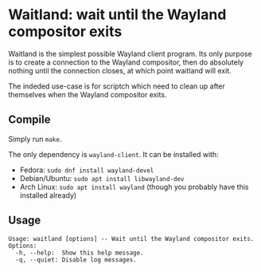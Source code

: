 # Waitland: wait until the Wayland compositor exits

Waitland is the simplest possible Wayland client program.
Its only purpose is to create a connection to the Wayland compositor,
then do absolutely nothing until the connection closes,
at which point waitland will exit.

The indeded use-case is for scriptch which need to clean up after themselves
when the Wayland compositor exits.

## Compile

Simply run `make`.

The only dependency is `wayland-client`. It can be installed with:

* Fedora: `sudo dnf install wayland-devel`
* Debian/Ubuntu: `sudo apt install libwayland-dev`
* Arch Linux: `sudo apt install wayland` (though you probably have this installed already)

## Usage

```
Usage: waitland [options] -- Wait until the Wayland compositor exits.
Options:
  -h, --help:  Show this help message.
  -q, --quiet: Disable log messages.
```
